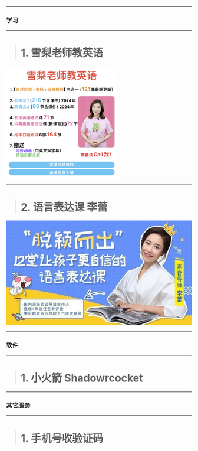 -------
### 学习
-------
> # 1. 雪梨老师教英语 <!-- {docsify-ignore} -->

<img src=media/xueli.png align=“center” width=60% />

-------

> # 2. 语言表达课 李蕾 <!-- {docsify-ignore} -->

![](media/17207050689808.jpg)


-------
### 软件
-------
> # 1. 小火箭 Shadowrcocket <!-- {docsify-ignore} -->

-------
### 其它服务
-------
># 1. 手机号收验证码<!-- {docsify-ignore} -->